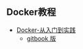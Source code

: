 ## Docker教程

- [Docker-从入门到实践](https://github.com/yeasy/docker_practice)
  - [gitbook 版](https://yeasy.gitbooks.io/docker_practice/content/)